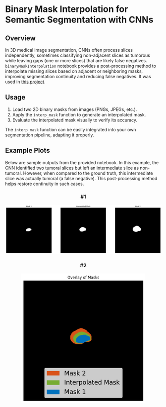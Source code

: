 # **Binary Mask Interpolation for Semantic Segmentation with CNNs**

## **Overview**
In 3D medical image segmentation, CNNs often process slices independently, sometimes classifying non-adjacent slices as tumorous while leaving gaps (one or more slices) that are likely false negatives.
`binaryMaskInterpolation` notebook provides a post-processing method to interpolate missing slices based on adjacent or neighboring masks, improving segmentation continuity and reducing false negatives. It was used in [this project](https://github.com/innavoig23/Automatic-Prostate-Cancer-Segmentation-with-CNN-Deep-Learning).

## **Usage**
1. Load two 2D binary masks from images (PNGs, JPEGs, etc.).
2. Apply the `interp_mask` function to generate an interpolated mask.
3. Evaluate the interpolated mask visually to verify its accuracy.

The `interp_mask` function can be easily integrated into your own segmentation pipeline, adapting it properly.


## **Example Plots**
Below are sample outputs from the provided notebook.
In this example, the CNN identified two tumoral slices but left an intermediate slice as non-tumoral. However, when compared to the ground truth, this intermediate slice was actually tumoral (a false negative). This post-processing method helps restore continuity in such cases.

<div align="center">
    <h3>#1</h3>
    <img src="Examples/ex_plot1.png" alt="Plot 1" width="1000"/>
</div>

<div align="center">
    <h3>#2</h3>
    <img src="Examples/ex_plot2.png" alt="Plot 2" width="400"/>
</div>

